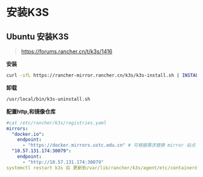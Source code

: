 # 安装K3S



## Ubuntu 安装K3S
> https://forums.rancher.cn/t/k3s/1416

**安装**
```bash
curl -sfL https://rancher-mirror.rancher.cn/k3s/k3s-install.sh | INSTALL_K3S_MIRROR=cn INSTALL_K3S_EXEC="--disable=traefik --disable=servicelb" sh -s - --system-default-registry "registry.cn-hangzhou.aliyuncs.com"
```

**卸载**
```bash
/usr/local/bin/k3s-uninstall.sh
```

**配置http,和镜像仓库**
```yaml
#cat /etc/rancher/k3s/registries.yaml 
mirrors:
  "docker.io":
    endpoint:
      - "https://docker.mirrors.ustc.edu.cn" # 可根据需求替换 mirror 站点
  "10.57.131.174:30079":
    endpoint:
      - "http://10.57.131.174:30079"
systemctl restart k3s 后 更新到/var/lib/rancher/k3s/agent/etc/containerd/certs.d/
```